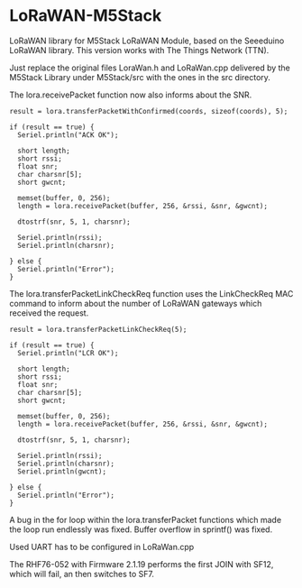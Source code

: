# LoRaWAN-M5Stack
LoRaWAN library for M5Stack LoRaWAN Module, based on the Seeeduino LoRaWAN library. This version works with The Things Network (TTN).

Just replace the original files LoraWan.h and LoRaWan.cpp delivered by the M5Stack Library under M5Stack/src with the ones in the src directory.

The lora.receivePacket function now also informs about the SNR.

    result = lora.transferPacketWithConfirmed(coords, sizeof(coords), 5);
    
    if (result == true) {
      Seriel.println("ACK OK");

      short length;
      short rssi;
      float snr;
      char charsnr[5];
      short gwcnt;

      memset(buffer, 0, 256);
      length = lora.receivePacket(buffer, 256, &rssi, &snr, &gwcnt);

      dtostrf(snr, 5, 1, charsnr);

      Seriel.println(rssi);
      Seriel.println(charsnr);

    } else {
      Seriel.println("Error");
    }

The lora.transferPacketLinkCheckReq function uses the LinkCheckReq MAC command to inform about the number of LoRaWAN gateways which received the request.

    result = lora.transferPacketLinkCheckReq(5);
    
    if (result == true) {
      Seriel.println("LCR OK");

      short length;
      short rssi;
      float snr;
      char charsnr[5];
      short gwcnt;

      memset(buffer, 0, 256);
      length = lora.receivePacket(buffer, 256, &rssi, &snr, &gwcnt);

      dtostrf(snr, 5, 1, charsnr);

      Seriel.println(rssi);
      Seriel.println(charsnr);
      Seriel.println(gwcnt);

    } else {
      Seriel.println("Error");
    }

A bug in the for loop within the lora.transferPacket functions which made the loop run endlessly was fixed.
Buffer overflow in sprintf() was fixed.

Used UART has to be configured in LoRaWan.cpp

The RHF76-052 with Firmware 2.1.19 performs the first JOIN with SF12, which will fail, an then switches to SF7.
